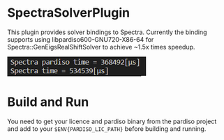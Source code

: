 # SpectraSolverPlugin
This plugin provides solver bindings to Spectra. Currently the binding supports using libpardiso600-GNU720-X86-64 for Spectra::GenEigsRealShiftSolver to achieve ~1.5x times speedup.

![demo](demo.png "Speedup")

# Build and Run
You need to get your licence and pardiso binary from the pardiso project and add to your `$ENV{PARDISO_LIC_PATH}` before building and running.
